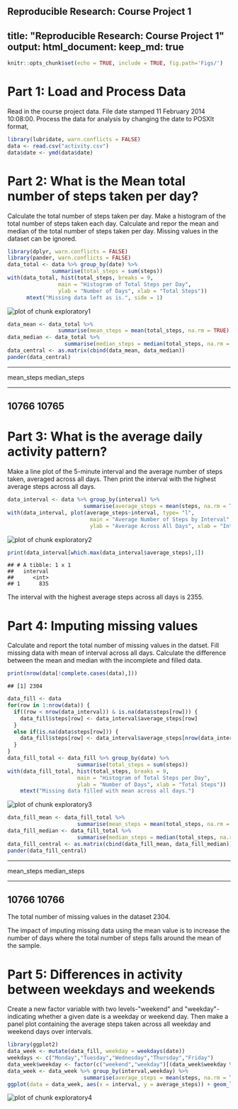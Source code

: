 Reproducible Research: Course Project 1
------------------------------------------------
title: "Reproducible Research: Course Project 1"
output:
  html_document:
      keep_md: true
------------------------------------------------


```r
knitr::opts_chunk$set(echo = TRUE, include = TRUE, fig.path='Figs/')
```

# Part 1: Load and Process Data

Read in the course project data. File date stamped 11 February 2014 10:08:00. Process the data for analysis by changing the date to POSXlt format, 


```r
library(lubridate, warn.conflicts = FALSE)
data <- read.csv("activity.csv")
data$date <- ymd(data$date)
```

# Part 2: What is the Mean total number of steps taken per day?

Calculate the total number of steps taken per day. Make a histogram of the total number of steps taken each day. Calculate and repor the mean and median of the total number of steps taken per day. Missing values in the dataset can be ignored.


```r
library(dplyr, warn.conflicts = FALSE)
library(pander, warn.conflicts = FALSE)
data_total <- data %>% group_by(date) %>% 
              summarise(total_steps = sum(steps))
with(data_total, hist(total_steps, breaks = 9, 
                main = "Histogram of Total Steps per Day", 
                ylab = "Number of Days", xlab = "Total Steps"))
      mtext("Missing data left as is.", side = 1)
```

![plot of chunk exploratory1](Figs/exploratory1-1.png)

```r
data_mean <- data_total %>% 
                summarise(mean_steps = mean(total_steps, na.rm = TRUE))
data_median <- data_total %>% 
                  summarise(median_steps = median(total_steps, na.rm = TRUE))
data_central <- as.matrix(cbind(data_mean, data_median))
pander(data_central)
```


---------------------------
 mean_steps   median_steps 
------------ --------------
   10766         10765     
---------------------------

# Part 3: What is the average daily activity pattern?

Make a line plot of the 5-minute interval and the average number of steps taken, averaged across all days. Then print the interval with the highest average steps across all days.



```r
data_interval <- data %>% group_by(interval) %>% 
                        summarise(average_steps = mean(steps, na.rm = TRUE))
with(data_interval, plot(average_steps~interval, type= "l", 
                          main = "Average Number of Steps by Interval", 
                          ylab = "Average Across All Days", xlab = "Intervals"))
```

![plot of chunk exploratory2](Figs/exploratory2-1.png)

```r
print(data_interval[which.max(data_interval$average_steps),1])
```

```
## # A tibble: 1 x 1
##   interval
##      <int>
## 1      835
```

The interval with the highest average steps across all days is 2355.

# Part 4: Imputing missing values

Calculate and report the total number of missing values in the datset. Fill missing data with mean of interval across all days. Calculate the difference between the mean and median with the incomplete and filled data.


```r
print(nrow(data[!complete.cases(data),]))
```

```
## [1] 2304
```

```r
data_fill <- data
for(row in 1:nrow(data)) {
  if((row < nrow(data_interval)) & is.na(data$steps[row])) {
    data_fill$steps[row] <- data_interval$average_steps[row]
  }
  else if(is.na(data$steps[row])) {
    data_fill$steps[row] <- data_interval$average_steps[nrow(data_interval)-row%%nrow(data_interval)]
  }
}
data_fill_total <- data_fill %>% group_by(date) %>% 
                      summarise(total_steps = sum(steps))
with(data_fill_total, hist(total_steps, breaks = 9, 
                      main = "Histogram of Total Steps per Day", 
                      ylab = "Number of Days", xlab = "Total Steps"))
    mtext("Missing data filled with mean across all days.")
```

![plot of chunk exploratory3](Figs/exploratory3-1.png)

```r
data_fill_mean <- data_fill_total %>% 
                      summarise(mean_steps = mean(total_steps, na.rm = TRUE))
data_fill_median <- data_fill_total %>% 
                      summarise(median_steps = median(total_steps, na.rm = TRUE))
data_fill_central <- as.matrix(cbind(data_fill_mean, data_fill_median))
pander(data_fill_central)
```


---------------------------
 mean_steps   median_steps 
------------ --------------
   10766         10766     
---------------------------

The total number of missing values in the dataset 2304.

The impact of imputing missing data using the mean value is to increase the number of days where the total number of steps falls around the mean of the sample.

# Part 5: Differences in activity between weekdays and weekends

Create a new factor variable with two levels-"weekend" and "weekday"-indicating whether a given date is a weekday or weekend day. Then make a panel plot containing the average steps taken across all weekday and weekend days over intervals.


```r
library(ggplot2)
data_week <- mutate(data_fill, weekday = weekdays(date))
weekdays <- c("Monday","Tuesday","Wednesday","Thursday","Friday")
data_week$weekday <- factor(c("weekend","weekday")[(data_week$weekday %in% weekdays)+1L])
data_week <- data_week %>% group_by(interval,weekday) %>% 
                        summarise(average_steps = mean(steps, na.rm = TRUE))
ggplot(data = data_week, aes(x = interval, y = average_steps)) + geom_line() + facet_wrap(~weekday)
```

![plot of chunk exploratory4](Figs/exploratory4-1.png)
